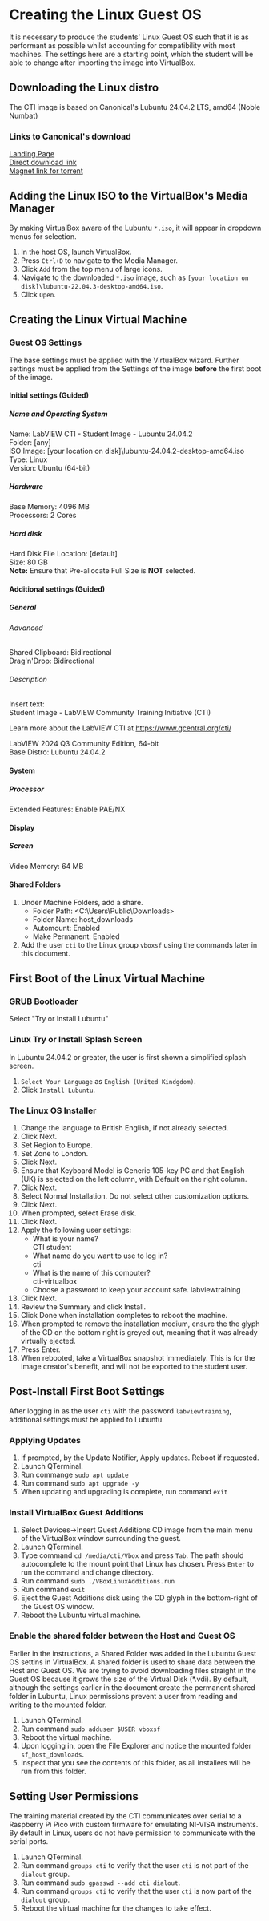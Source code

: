 # Creating the Linux Guest OS

It is necessary to produce the students' Linux Guest OS such that it is as performant as possible whilst accounting for compatibility with most machines.  The settings here are a starting point, which the student will be able to change after importing the image into VirtualBox.

## Downloading the Linux distro

The CTI image is based on Canonical's Lubuntu 24.04.2 LTS, amd64 (Noble Numbat)

### Links to Canonical's download

[Landing Page](https://lubuntu.me/downloads/)  
[Direct download link](https://cdimage.ubuntu.com/lubuntu/releases/noble/release/lubuntu-24.04.2-desktop-amd64.iso)  
[Magnet link for torrent](https://cdimage.ubuntu.com/lubuntu/releases/noble/release/lubuntu-24.04.2-desktop-amd64.iso.torrent)  

## Adding the Linux ISO to the VirtualBox's Media Manager

By making VirtualBox aware of the Lubuntu `*.iso`, it will appear in dropdown menus for selection.  

1. In the host OS, launch VirtualBox.  
2. Press `Ctrl+D` to navigate to the Media Manager.  
3. Click `Add` from the top menu of large icons.
4. Navigate to the downloaded `*.iso` image, such as `[your location on disk]\lubuntu-22.04.3-desktop-amd64.iso`.  
5. Click `Open`.  

## Creating the Linux Virtual Machine

### Guest OS Settings

The base settings must be applied with the VirtualBox wizard.  Further settings must be applied from the Settings of the image **before** the first boot of the image.

#### Initial settings (Guided)

##### Name and Operating System

Name: LabVIEW CTI - Student Image - Lubuntu 24.04.2  
Folder:  [any]  
ISO Image: [your location on disk]\lubuntu-24.04.2-desktop-amd64.iso  
Type: Linux  
Version: Ubuntu (64-bit)  

##### Hardware

Base Memory: 4096 MB  
Processors: 2 Cores  

##### Hard disk

Hard Disk File Location: [default]  
Size: 80 GB  
**Note:** Ensure that Pre-allocate Full Size is **NOT** selected.  

#### Additional settings (Guided)

##### General

###### Advanced

Shared Clipboard: Bidirectional  
Drag'n'Drop: Bidirectional  

###### Description

Insert text:  
Student Image - LabVIEW Community Training Initiative (CTI)  

Learn more about the LabVIEW CTI at <https://www.gcentral.org/cti/>  

LabVIEW 2024 Q3 Community Edition, 64-bit  
Base Distro: Lubuntu 24.04.2

#### System

##### Processor

Extended Features: Enable PAE/NX

#### Display

##### Screen

Video Memory: 64 MB

#### Shared Folders

1. Under Machine Folders, add a share.
    - Folder Path: <C:\Users\Public\Downloads>
    - Folder Name: host_downloads
    - Automount: Enabled
    - Make Permanent: Enabled
2. Add the user `cti` to the Linux group `vboxsf` using the commands later in this document.

## First Boot of the Linux Virtual Machine

### GRUB Bootloader

Select "Try or Install Lubuntu"  

### Linux Try or Install Splash Screen

In Lubuntu 24.04.2 or greater, the user is first shown a simplified splash screen.  

1. `Select Your Language` as `English (United Kindgdom)`.  
2. Click `Install Lubuntu`.  

### The Linux OS Installer

1. Change the language to British English, if not already selected.  
2. Click Next.  
3. Set Region to Europe.  
4. Set Zone to London.  
5. Click Next.  
6. Ensure that Keyboard Model is Generic 105-key PC and that English (UK) is selected on the left column, with Default on the right column.  
7. Click Next.
8. Select Normal Installation.  Do not select other customization options.  
9. Click Next.  
10. When prompted, select Erase disk.
11. Click Next.
12. Apply the following user settings:
    - What is your name?  
CTI student
    - What name do you want to use to log in?  
cti
    - What is the name of this computer?  
cti-virtualbox  
    - Choose a password to keep your account safe.
labviewtraining  
13. Click Next.
14. Review the Summary and click Install.  
15. Click Done when installation completes to reboot the machine.
16. When prompted to remove the installation medium, ensure the the glyph of the CD on the bottom right is greyed out, meaning that it was already virtually ejected.
17. Press Enter.
18. When rebooted, take a VirtualBox snapshot immediately.  This is for the image creator's benefit, and will not be exported to the student user.

## Post-Install First Boot Settings

After logging in as the user `cti` with the password `labviewtraining`, additional settings must be applied to Lubuntu.

### Applying Updates

1. If prompted, by the Update Notifier, Apply updates.  Reboot if requested.
2. Launch QTerminal.
3. Run commange `sudo apt update`
4. Run command `sudo apt upgrade -y`
5. When updating and upgrading is complete, run command `exit`

### Install VirtualBox Guest Additions

1. Select Devices->Insert Guest Additions CD image from the main menu of the VirtualBox window surrounding the guest.
2. Launch QTerminal.
3. Type command `cd /media/cti/Vbox` and press `Tab`.  The path should autocomplete to the mount point that Linux has chosen.  Press `Enter` to run the command and change directory.
4. Run command `sudo ./VBoxLinuxAdditions.run`
5. Run command `exit`
6. Eject the Guest Additions disk using the CD glyph in the bottom-right of the Guest OS window.
7. Reboot the Lubuntu virtual machine.

### Enable the shared folder between the Host and Guest OS

Earlier in the instructions, a Shared Folder was added in the Lubuntu Guest OS settins in VirtualBox.  A shared folder is used to share data between the Host and Guest OS.  We are trying to avoid downloading files straight in the Guest OS because it grows the size of the Virtual Disk (*.vdi).  By default, although the settings earlier in the document create the permanent shared folder in Lubuntu, Linux permissions prevent a user from reading and writing to the mounted folder.

1. Launch QTerminal.
2. Run command `sudo adduser $USER vboxsf`
3. Reboot the virtual machine.
4. Upon logging in, open the File Explorer and notice the mounted folder `sf_host_downloads`.
5. Inspect that you see the contents of this folder, as all installers will be run from this folder.

## Setting User Permissions

The training material created by the CTI communicates over serial to a Raspberry Pi Pico with custom firmware for emulating NI-VISA instruments.  By default in Linux, users do not have permission to communicate with the serial ports.

1. Launch QTerminal.
2. Run command `groups cti` to verify that the user `cti` is not part of the `dialout` group.
3. Run command `sudo gpasswd --add cti dialout`.
4. Run command `groups cti` to verify that the user `cti` is now part of the `dialout` group.
5. Reboot the virtual machine for the changes to take effect.
